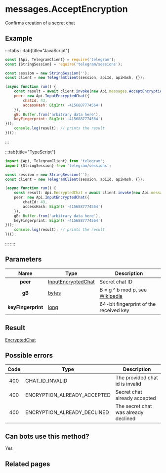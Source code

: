 # messages.AcceptEncryption

Confirms creation of a secret chat



## Example

::::tabs
:::tab{title="JavaScript"}
```js
const {Api, TelegramClient} = require('telegram');
const {StringSession} = require('telegram/sessions');

const session = new StringSession('');
const client = new TelegramClient(session, apiId, apiHash, {});

(async function run() {
    const result = await client.invoke(new Api.messages.AcceptEncryption({
    peer: new Api.InputEncryptedChat({
        chatId: 43,
        accessHash: BigInt('-4156887774564')
    }),
    gB: Buffer.from('arbitrary data here'),
    keyFingerprint: BigInt('-4156887774564')
}));
    console.log(result); // prints the result
})();
```
:::

:::tab{title="TypeScript"}
```ts
import {Api, TelegramClient} from 'telegram';
import {StringSession} from 'telegram/sessions';

const session = new StringSession('');
const client = new TelegramClient(session, apiId, apiHash, {});

(async function run() {
    const result: Api.EncryptedChat = await client.invoke(new Api.messages.AcceptEncryption({
    peer: new Api.InputEncryptedChat({
        chatId: 43,
        accessHash: BigInt('-4156887774564')
    }),
    gB: Buffer.from('arbitrary data here'),
    keyFingerprint: BigInt('-4156887774564')
}));
    console.log(result); // prints the result
})();
```
:::
::::



## Parameters

| Name | Type | Description |
| :--: | ---- | ----------- |
| **peer** | [InputEncryptedChat](https://core.telegram.org/type/InputEncryptedChat) | Secret chat ID 
| **gB** | [bytes](https://core.telegram.org/type/bytes) | B = g ^ b mod p, see [Wikipedia](https://en.wikipedia.org/wiki/Diffie%E2%80%93Hellman_key_exchange) 
| **keyFingerprint** | [long](https://core.telegram.org/type/long) | 64-bit fingerprint of the received key 


## Result

[EncryptedChat](https://core.telegram.org/type/EncryptedChat)



## Possible errors

| Code | Type | Description |
| :--: | ---- | ----------- |
| 400 | CHAT\_ID\_INVALID | The provided chat id is invalid 
| 400 | ENCRYPTION\_ALREADY\_ACCEPTED | Secret chat already accepted 
| 400 | ENCRYPTION\_ALREADY\_DECLINED | The secret chat was already declined 


## Can bots use this method?

Yes

## Related pages


